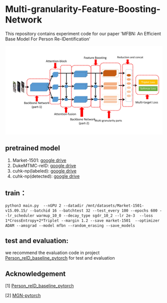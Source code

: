 # Multi-granularity-Feature-Boosting-Network
This repository contains experiment code for our paper 'MFBN: An Efficient Base Model For Person Re-IDentification'

![MFBN](source/MFBN2-1.jpg)

## pretrained model

1. Market-1501: [google drive](https://drive.google.com/open?id=1Qu607P0ZS9ZhyMiKEhRMk6TFVOIYcvN3)
2. DukeMTMC-reID: [google drive](https://drive.google.com/open?id=1po5JNtKZ8682JF0xRFP6JUYm4Ylmbjch)
3. cuhk-np(labeled): [google drive](https://drive.google.com/open?id=1kx4zXOWDGDxv3K2TnBCEnPiICvQyng4j)
4. cuhk-np(detected): [google drive](https://drive.google.com/open?id=1_yVXV6X9fKefSpC7MFkh2I6Sh2hjQqPE)


## train：

```
python3 main.py  --nGPU 2 --datadir /mnt/datasets/Market-1501-v15.09.15/ --batchid 16 --batchtest 32 --test_every 100 --epochs 600 --lr_scheduler warmup_10_0 --decay_type sgdr_10_2 --lr 2e-3  --loss 1*CrossEntropy+2*Triplet --margin 1.2 --save market-1501  --optimizer ADAM --amsgrad --model mfbn --random_erasing --save_models 
```

## test and evaluation:

we recommend the evaluation code in project [Person_reID_baseline_pytorch](https://github.com/layumi/Person_reID_baseline_pytorch) for test and evaluation

## Acknowledgement

[1] [Person_reID_baseline_pytorch](https://github.com/layumi/Person_reID_baseline_pytorch)

[2] [MGN-pytorch](https://github.com/seathiefwang/MGN-pytorch)

